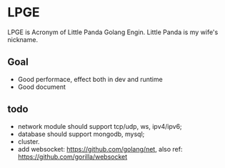 # LPGE

LPGE is Acronym of Little Panda Golang Engin. Little Panda is my wife's nickname.

## Goal

+ Good performace, effect both in dev and runtime
+ Good document

## todo

+ network module should support tcp/udp, ws, ipv4/ipv6;
+ database should support mongodb, mysql;
+ cluster.
+ add websocket: https://github.com/golang/net, also ref: https://github.com/gorilla/websocket
